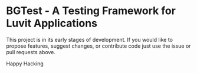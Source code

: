 # BGTest - A Testing Framework for Luvit Applications

This project is in its early stages of development. If you would like to 
propose features, suggest changes, or contribute code just use the issue or
pull requests above.

Happy Hacking

